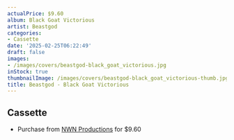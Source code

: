 ```yaml
---
actualPrice: $9.60
album: Black Goat Victorious
artist: Beastgod
categories:
- Cassette
date: '2025-02-25T06:22:49'
draft: false
images:
- /images/covers/beastgod-black_goat_victorious.jpg
inStock: true
thumbnailImage: /images/covers/beastgod-black_goat_victorious-thumb.jpg
title: Beastgod - Black Goat Victorious
---
```


## Cassette
* Purchase from [NWN Productions](http://shop.nwnprod.com/index.php?route=product/product&path=73&product_id=42630&sort=pd.name&order=ASC) for $9.60
